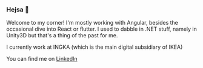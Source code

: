 ### Hejsa 👋

Welcome to my corner! I'm mostly working with Angular, besides the occasional dive into React or flutter. I used to dabble in .NET stuff, namely in Unity3D but that's a thing of the past for me.

I currently work at INGKA (which is the main digital subsidiary of IKEA)

You can find me on [LinkedIn](https://www.linkedin.com/in/mathiassiig/)
